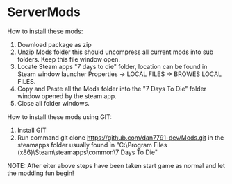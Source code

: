 # ServerMods

How to install these mods:
1. Download package as zip
2. Unzip Mods folder this should uncompress all current mods into sub folders. Keep this file window open.
3. Locate Steam apps "7 days to die" folder, location can be found in Steam window launcher Properties -> LOCAL FILES -> BROWES LOCAL FILES.
4. Copy and Paste all the Mods folder into the "7 Days To Die" folder window opened by the steam app.
5. Close all folder windows.

How to install these mods using GIT:
1. Install GIT
2. Run command git clone https://github.com/dan7791-dev/Mods.git in the steamapps folder usually found in "C:\Program Files (x86)\Steam\steamapps\common\7 Days To Die\"

NOTE: After eiter above steps have been taken start game as normal and let the modding fun begin!
